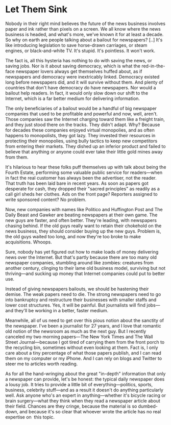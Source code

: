 # Let Them Sink

Nobody in their right mind believes the future of the news business involves paper and ink rather than pixels on a screen. We all know where the news business is headed, and what's more, we've known it for at least a decade. So why on earth are people talking about a bailout for newspapers? [..] It's like introducing legislation to save horse-drawn carriages, or steam engines, or black-and-white TV. It's stupid. It's pointless. It won't work.

The fact is, all this hysteria has nothing to do with saving the news, or saving jobs. Nor is it about saving democracy, which is what the red-in-the-face newspaper lovers always get themselves huffed about, as if newspapers and democracy were inextricably linked. Democracy existed long before newspapers did, and it will survive without them. And plenty of countries that don't have democracy do have newspapers. Nor would a bailout help readers. In fact, it would only slow down our shift to the Internet, which is a far better medium for delivering information.

The only beneficiaries of a bailout would be a handful of big newspaper companies that used to be profitable and powerful and now, well, aren't. Those companies saw the Internet charging toward them like a freight train, and they just stood there on the tracks. They didn't adapt. Why? Because for decades these companies enjoyed virtual monopolies, and as often happens to monopolists, they got lazy. They invested their resources in protecting their monopolies, using bully tactics to keep new competitors from entering their markets. They dished up an inferior product and failed to believe that anything or anyone could ever take their little gold mines away from them.

It's hilarious to hear these folks puff themselves up with talk about being the Fourth Estate, performing some valuable public service for readers—when in fact the real customer has always been the advertiser, not the reader. That truth has been laid bare in recent years. As soon as papers got desperate for cash, they dropped their "sacred principles" as readily as a call girl sheds her clothes. Ads on the front page? Reporters assigned to write sponsored content? No problem.

Now, new companies with names like Politico and Huffington Post and The Daily Beast and Gawker are beating newspapers at their own game. The new guys are faster, and often better. They're leading, with newspapers chasing behind. If the old guys really want to retain their chokehold on the news business, they should consider buying up the new guys. Problem is, the old guys waited too long, and now they're too broke to make acquisitions. Whoops.

Sure, nobody has yet figured out how to make loads of money delivering news over the Internet. But that's partly because there are too many old newspaper companies, stumbling around like zombies: creatures from another century, clinging to their lame old business model, surviving but not thriving—and sucking up money that Internet companies could put to better use.

Instead of giving newspapers bailouts, we should be hastening their demise. The weak papers need to die. The strong newspapers need to go into bankruptcy and restructure their businesses with smaller staffs and lower cost structures. Yes, it will be painful. But journalists will find jobs—and they'll be working in a better, faster medium.

Meanwhile, all of us need to get over this pious notion about the sanctity of the newspaper. I've been a journalist for 27 years, and I love that romantic old notion of the newsroom as much as the next guy. But I recently canceled my two morning papers—The New York Times and The Wall Street Journal—because I got tired of carrying them from the front porch to the recycling bin, sometimes without even looking at them. Fact is, I only care about a tiny percentage of what those papers publish, and I can read them on my computer or my iPhone. And I can rely on blogs and Twitter to steer me to articles worth reading.

As for all the hand-wringing about the great "in-depth" information that only a newspaper can provide, let's be honest: the typical daily newspaper does a lousy job. It tries to provide a little bit of everything—politics, sports, business, celebrity stuff—and as a result it doesn't do anything particularly well. Ask anyone who's an expert in anything—whether it's bicycle racing or brain surgery—what they think when they read a newspaper article about their field. Chances are they cringe, because the material is so dumbed-down, and because it's so clear that whoever wrote the article has no real expertise on  this topic.










